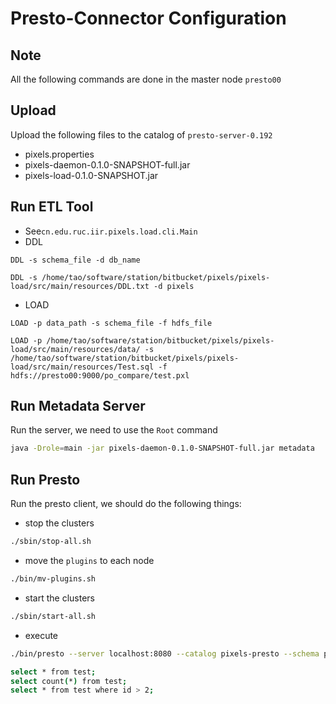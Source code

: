 # Presto-Connector Configuration

## Note
All the following commands are done in the master node `presto00`

## Upload
Upload the following files to the catalog of `presto-server-0.192`
- pixels.properties
- pixels-daemon-0.1.0-SNAPSHOT-full.jar
- pixels-load-0.1.0-SNAPSHOT.jar

## Run ETL Tool
- See`cn.edu.ruc.iir.pixels.load.cli.Main`
- DDL

`DDL -s schema_file -d db_name`
```
DDL -s /home/tao/software/station/bitbucket/pixels/pixels-load/src/main/resources/DDL.txt -d pixels
```
- LOAD

`LOAD -p data_path -s schema_file -f hdfs_file`
```
LOAD -p /home/tao/software/station/bitbucket/pixels/pixels-load/src/main/resources/data/ -s /home/tao/software/station/bitbucket/pixels/pixels-load/src/main/resources/Test.sql -f hdfs://presto00:9000/po_compare/test.pxl
```

## Run Metadata Server
Run the server, we need to use the `Root` command
```sh
java -Drole=main -jar pixels-daemon-0.1.0-SNAPSHOT-full.jar metadata
```

## Run Presto
Run the presto client, we should do the following things:
- stop the clusters
```sh
./sbin/stop-all.sh
```

- move the `plugins` to each node
```sh
./bin/mv-plugins.sh
```
- start the clusters
```sh
./sbin/start-all.sh
```
- execute
```sh
./bin/presto --server localhost:8080 --catalog pixels-presto --schema pixels 

select * from test;
select count(*) from test;
select * from test where id > 2;
```
